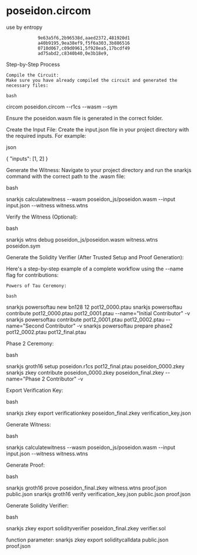 # poseidon.circom

use by entropy


                9e63a5f6,2b96538d,aaed2372,481920d1
                a40b9195,9ea38ef9,f5f6a303,3b886516
                0710d067,c09d0961,5f928ea5,17bcdf49
                ad75abd2,c8340b40,0e3b18e9,


Step-by-Step Process

    Compile the Circuit:
    Make sure you have already compiled the circuit and generated the necessary files:

    bash

circom poseidon.circom --r1cs --wasm --sym

Ensure the poseidon.wasm file is generated in the correct folder.

Create the Input File:
Create the input.json file in your project directory with the required inputs. For example:

json

{
  "inputs": [1, 2]
}

Generate the Witness:
Navigate to your project directory and run the snarkjs command with the correct path to the .wasm file:

bash

snarkjs calculatewitness --wasm poseidon_js/poseidon.wasm --input input.json --witness witness.wtns

Verify the Witness (Optional):

bash

snarkjs wtns debug poseidon_js/poseidon.wasm witness.wtns poseidon.sym

Generate the Solidity Verifier (After Trusted Setup and Proof Generation):

Here's a step-by-step example of a complete workflow using the --name flag for contributions:

    Powers of Tau Ceremony:

    bash

snarkjs powersoftau new bn128 12 pot12_0000.ptau
snarkjs powersoftau contribute pot12_0000.ptau pot12_0001.ptau --name="Initial Contributor" -v
snarkjs powersoftau contribute pot12_0001.ptau pot12_0002.ptau --name="Second Contributor" -v
snarkjs powersoftau prepare phase2 pot12_0002.ptau pot12_final.ptau

Phase 2 Ceremony:

bash

snarkjs groth16 setup poseidon.r1cs pot12_final.ptau poseidon_0000.zkey
snarkjs zkey contribute poseidon_0000.zkey poseidon_final.zkey --name="Phase 2 Contributor" -v

Export Verification Key:

bash

snarkjs zkey export verificationkey poseidon_final.zkey verification_key.json

Generate Witness:

bash

snarkjs calculatewitness --wasm poseidon_js/poseidon.wasm --input input.json --witness witness.wtns

Generate Proof:

bash

snarkjs groth16 prove poseidon_final.zkey witness.wtns proof.json public.json
snarkjs groth16 verify verification_key.json public.json proof.json

Generate Solidity Verifier:

bash

snarkjs zkey export solidityverifier poseidon_final.zkey verifier.sol

function parameter: snarkjs zkey export soliditycalldata public.json proof.json